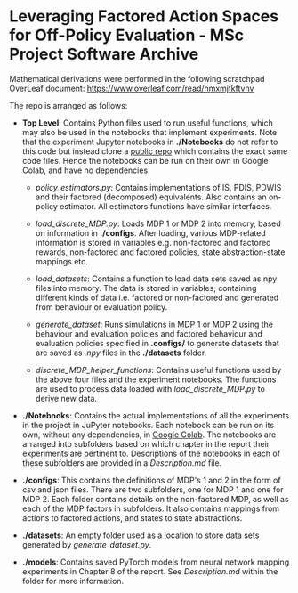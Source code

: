 # Leveraging Factored Action Spaces for Off-Policy Evaluation - MSc Project Software Archive


Mathematical derivations were performed in the following scratchpad OverLeaf document: https://www.overleaf.com/read/hmxmjtkftvhv

The repo is arranged as follows:

- **Top Level**: 
Contains Python files used to run useful functions, which may also be used in the notebooks that implement experiments. Note that the experiment Jupyter notebooks in **./Notebooks** do not refer to this code but instead clone a [public repo](https://github.com/ai4ai-lab/Factored-Action-Spaces-for-OPE) which contains the exact same code files. Hence the notebooks can be run on their own in Google Colab, and have no dependencies.

    - *policy_estimators.py*: Contains implementations of IS, PDIS, PDWIS and their factored (decomposed) equivalents. Also contains an on-policy estimator. All estimators functions have similar interfaces.

    - *load_discrete_MDP.py*:  Loads MDP 1 or MDP 2 into memory, based on information in **./configs**. After loading, various MDP-related information is stored in variables e.g. non-factored and factored rewards, non-factored and factored policies, state abstraction-state mappings etc.

    - *load_datasets*: Contains a function to load data sets saved as npy files into memory. The data is stored in variables, containing different kinds of data i.e. factored or non-factored and generated from behaviour or evaluation policy.

    - *generate_dataset*: Runs simulations in MDP 1 or MDP 2 using the behaviour and evaluation policies and factored behaviour and evaluation policies specified in **.configs/** to generate datasets that are saved as *.npy* files in the **./datasets** folder.

    - *discrete_MDP_helper_functions*: Contains useful functions used by the above four files and the experiment notebooks. The functions are used to process data loaded with *load_discrete_MDP.py* to derive new data.
 
- **./Notebooks**: Contains the actual implementations of all the experiments in the project in JuPyter notebooks. Each notebook can be run on its own, without any dependencies, in [Google Colab](https://githubtocolab.com/aamanrebello/MScProj-Software-Archive). The notebooks are arranged into subfolders based on which chapter in the report their experiments are pertinent to. Descriptions of the notebooks in each of these subfolders are provided in a *Description.md* file.

- **./configs**:
  This contains the definitions of MDP's 1 and 2 in the form of csv and json files. There are two subfolders, one for MDP 1 and one for MDP 2. Each folder contains details on the non-factored MDP, as well as each of the MDP factors in subfolders. It also contains mappings from actions to factored actions, and states to state abstractions.

- **./datasets**: An empty folder used as a location to store data sets generated by *generate_dataset.py*.

- **./models**: Contains saved PyTorch models from neural network mapping experiments in Chapter 8 of the report. See *Description.md* within the folder for more information.
